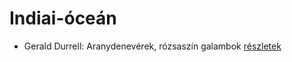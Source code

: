 # Indiai-óceán

- Gerald Durrell: Aranydenevérek, rózsaszín galambok [részletek](../_details/Gerald%20Durrell.md#id_875)